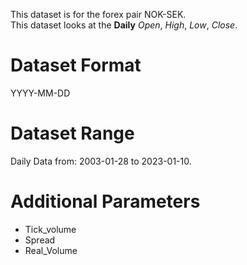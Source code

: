 This dataset is for the forex pair NOK-SEK.    
This dataset looks at the **Daily** _Open_, _High_, _Low_, _Close_.   

# Dataset Format  

YYYY-MM-DD    

# Dataset Range    

Daily Data from: 2003-01-28 to 2023-01-10.    

# Additional Parameters    

* Tick_volume    
* Spread    
* Real_Volume    
 